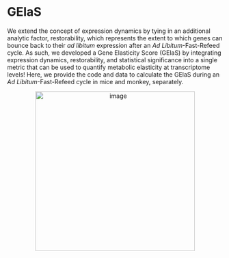 # GElaS


We extend the concept of expression dynamics by tying in an additional analytic factor, restorability, which represents the extent to which genes can bounce back to their <i>ad libitum</i> expression after an <i>Ad Libitum</i>-Fast-Refeed cycle. As such, we developed a Gene Elasticity Score (GElaS) by integrating expression dynamics, restorability, and statistical significance into a single metric that can be used to quantify metabolic elasticity at transcriptome levels! Here, we provide the code and data to calculate the GElaS during an _Ad Libitum_-Fast-Refeed cycle in mice and monkey, separately.
<p align="center"> 
<img width="373" alt="image" src="https://user-images.githubusercontent.com/17844967/187806200-cc722557-0ac7-439e-9f9f-50af942cece0.png">

</p>


